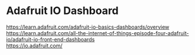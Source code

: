 # Adafruit IO Dashboard

https://learn.adafruit.com/adafruit-io-basics-dashboards/overview  
https://learn.adafruit.com/all-the-internet-of-things-episode-four-adafruit-io/adafruit-io-front-end-dashboards  
https://io.adafruit.com/  

